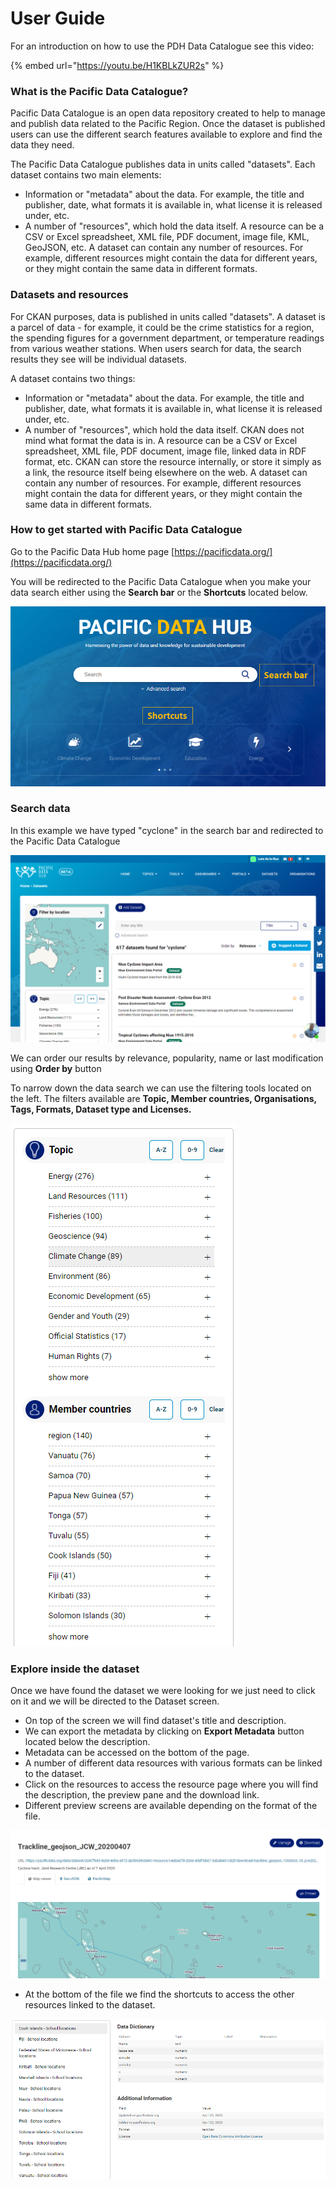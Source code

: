 # User Guide

For an introduction on how to use the PDH Data Catalogue see this video:

{% embed url="https://youtu.be/H1KBLkZUR2s" %}

### What is the Pacific Data Catalogue?

Pacific Data Catalogue is an open data repository created to help to manage and publish data related to the Pacific Region. Once the dataset is published users can use the different search features available to explore and find the data they need. 

The Pacific Data Catalogue publishes data in units called "datasets". Each dataset contains two main elements:

* Information or "metadata" about the data. For example, the title and publisher, date, what formats it is available in, what license it is released under, etc.
* A number of "resources", which hold the data itself. A resource can be a CSV or Excel spreadsheet, XML file, PDF document, image file, KML, GeoJSON, etc. A dataset can contain any number of resources. For example, different resources might contain the data for different years, or they might contain the same data in different formats. 

### Datasets and resources

For CKAN purposes, data is published in units called "datasets". A dataset is a parcel of data - for example, it could be the crime statistics for a region, the spending figures for a government department, or temperature readings from various weather stations. When users search for data, the search results they see will be individual datasets.

A dataset contains two things:

* Information or "metadata" about the data. For example, the title and publisher, date, what formats it is available in, what license it is released under, etc.
* A number of "resources", which hold the data itself. CKAN does not mind what format the data is in. A resource can be a CSV or Excel spreadsheet, XML file, PDF document, image file, linked data in RDF format, etc. CKAN can store the resource internally, or store it simply as a link, the resource itself being elsewhere on the web. A dataset can contain any number of resources. For example, different resources might contain the data for different years, or they might contain the same data in different formats.

### How to get started with Pacific Data Catalogue

Go to the Pacific Data Hub home page [https://pacificdata.org/](https://pacificdata.org/)

You will be redirected to the Pacific Data Catalogue when you make your data search either using the **Search bar** or the **Shortcuts** located below.

![](../.gitbook/assets/image%20%2883%29.png)

### Search data

In this example we have typed "cyclone" in the search bar and redirected to the Pacific Data Catalogue

![](../.gitbook/assets/image%20%2881%29.png)

We can order our results by relevance, popularity, name or last modification using **Order by** button

To narrow down the data search we can use the filtering tools located on the left. The filters available are **Topic, Member countries, Organisations, Tags, Formats, Dataset type and Licenses.**

![](../.gitbook/assets/image%20%2882%29.png)

### Explore inside the dataset

Once we have found the dataset we were looking for we just need to click on it and we will be directed to the Dataset screen.

* On top of the screen we will find dataset's title and description. 
* We can export the metadata by clicking on **Export Metadata**  button located below the description.
* Metadata can be accessed on the bottom of the page.
* A number of different data resources with various formats can be linked to the dataset. 
* Click on the resources to access the resource page where you will find the description, the preview pane and the download link.
* Different preview screens are available depending on the format of the file. 



![](../.gitbook/assets/image%20%2880%29.png)

* At the bottom of the file we find the shortcuts to access the other resources linked to the dataset.

![](../.gitbook/assets/image%20%2884%29.png)

